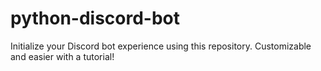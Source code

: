 # python-discord-bot
Initialize your Discord bot experience using this repository. Customizable and easier with a tutorial!
